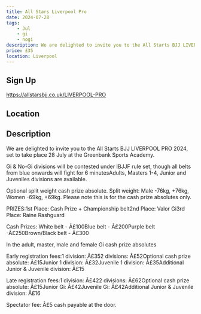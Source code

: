 ```yaml
---
title: All Stars Liverpool Pro
date: 2024-07-28
tags:
    - Jul
    - gi 
    - nogi 
description: We are delighted to invite you to the All Starts BJJ LIVERPOOL PRO 2024, set to take place 28 July at the Greenbank Sports Academy.
price: £35
location: Liverpool
---
```

## Sign Up
https://allstarsbjj.co.uk/LIVERPOOL-PRO

## Location


## Description
We are delighted to invite you to the All Starts BJJ LIVERPOOL PRO 2024, set to take place 28 July at the Greenbank Sports Academy.

Gi & No-Gi divisions will be contested under IBJJF rule set, though all belts from blue onwards will fight for 6 minutesAdults, Masters 1-4, Junior and Juveniles divisions are available.

Optional split weight cash prize absolute.
Split weight: Male -76kg, +76kg, Women -69kg, +69kg. Please note this is for the cash prize absolutes only.

PRIZES:1st Place: Cash Prize + Championship belt2nd Place: Valor Gi3rd Place: Raine Rashguard

Cash Prizes:
White belt - Â£100Blue belt - Â£200Purple belt -Â£250Brown/Black belt - Â£300

In the adult, master, male and female Gi cash prize absolutes

Early registration fees:1 division: Â£352 divisions: Â£52Optional cash prize absolute: Â£15Junior 1 division: Â£32Juvenile 1 division: Â£35Additional Junior & Juvenile division: Â£15

Late registration fees:1 division: Â£422 divisions: Â£62Optional cash prize absolute: Â£15Junior Gi: Â£42Juvenile Gi: Â£42Additional Junior & Juvenile division: Â£16

Spectator fee: Â£5 cash payable at the door.